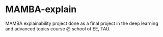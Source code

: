 # MAMBA-explain
MAMBA explainability project done as a final project in the deep learning and advanced topics course @ school of EE, TAU.  
